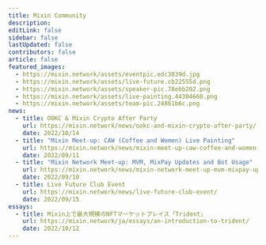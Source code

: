 ```yaml
---
title: Mixin Community
description: 
editLink: false
sidebar: false
lastUpdated: false
contributors: false
article: false
featured_images:
  - https://mixin.network/assets/eventpic.edc3839d.jpg
  - https://mixin.network/assets/live-future.cb22555d.png
  - https://mixin.network/assets/speaker-pic.78ebb202.png
  - https://mixin.network/assets/live-painting.44304660.png
  - https://mixin.network/assets/team-pic.24861b6c.png
news:
  - title: OOKC & Mixin Crypto After Party
    url: https://mixin.network/news/ookc-and-mixin-crypto-after-party/
    date: 2022/10/14
  - title: "Mixin Meet-up: CAW (Coffee and Women) Live Painting"
    url: https://mixin.network/news/mixin-meet-up-caw-coffee-and-women-live-painting/
    date: 2022/09/11
  - title: "Mixin Network Meet-up: MVM, MixPay Updates and Bot Usage"
    url: https://mixin.network/news/mixin-network-meet-up-mvm-mixpay-updates-and-bot-usage/
    date: 2022/09/10
  - title: Live Future Club Event
    url: https://mixin.network/news/live-future-club-event/
    date: 2022/09/15 
essays:
  - title: Mixin上で最大規模のNFTマーケットプレイス「Trident」
    url: https://mixin.network/ja/essays/an-introduction-to-trident/
    date: 2022/10/12 
---
```


<community-slogan prefix="Get involved." suffix="Stay in touch."/>

<community-gallery />

<community-news title="News & Events" items-tag="news"/>

<community-news title="Contributor Essays" items-tag="essays"/>

